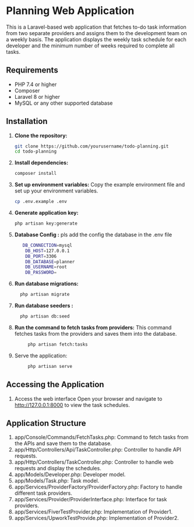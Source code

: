 #  Planning Web Application

This is a Laravel-based web application that fetches to-do task information from two separate providers and assigns them to the development team on a weekly basis. The application displays the weekly task schedule for each developer and the minimum number of weeks required to complete all tasks.

## Requirements

- PHP 7.4 or higher
- Composer
- Laravel 8 or higher
- MySQL or any other supported database

## Installation

1. **Clone the repository:**
   ```bash
   git clone https://github.com/yourusername/todo-planning.git
   cd todo-planning

2. **Install dependencies:**
   ```bash
   composer install   
3. **Set up environment variables:**
   Copy the example environment file and set up your environment variables.
    ```bash
   cp .env.example .env

4. **Generate application key:**
    ```bash
   php artisan key:generate

5. **Database Config :**
    pls add the config the database in the .env file
    ```bash
       DB_CONNECTION=mysql
        DB_HOST=127.0.0.1
        DB_PORT=3306
        DB_DATABASE=planner
        DB_USERNAME=root
        DB_PASSWORD=
6. **Run database migrations:**
    ```bash
      php artisan migrate

7. **Run database seeders :**
    ```bash
      php artisan db:seed
8. **Run the command to fetch tasks from providers:**
This command fetches tasks from the providers and saves them into the database.
    ```bash
         php artisan fetch:tasks
9. Serve the application:
    ```bash
         php artisan serve

## Accessing the Application
1. Access the web interface
   Open your browser and navigate to http://127.0.0.1:8000 to view the task schedules.

## Application Structure

1. app/Console/Commands/FetchTasks.php: Command to fetch tasks from the APIs and save them to the database.
2. app/Http/Controllers/Api/TaskController.php: Controller to handle API requests.
3. app/Http/Controllers/TaskController.php: Controller to handle web requests and display the schedules.
4. app/Models/Developer.php: Developer model.
5. app/Models/Task.php: Task model.
6. app/Services/ProviderFactory/ProviderFactory.php: Factory to handle different task providers.
7. app/Services/Provider/ProviderInterface.php: Interface for task providers.
8. app/Services/FiverTestProvider.php: Implementation of Provider1.
9. app/Services/UpworkTestProvide.php: Implementation of Provider2.

